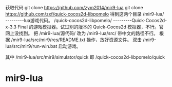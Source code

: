 ﻿
获取代码
git clone https://github.com/zym2014/mir9-lua
git clone https://github.com/zxf/quick-cocos2d-libpomelo
得到这两个目录
/mir9-lua/                    ---------lua游戏代码。
/quick-cocos2d-libpomelo/     ---------Quick-Cocos2d-x-3.3 Final 的游戏模拟器。试过别的版本的 Quick-Cocos2d 模拟器，不行。官网上没找到。
把 /mir9-lua/源代码/ 改为 /mir9-lua/src/  带中文的路径不行。
根据 /mir9-lua/src/mir9/res/README.txt 操作，放好资源文件。
双击 /mir9-lua/src/mir9/run-win.bat 启动游戏。

其中
/mir9-lua/src/mir9/simulator/quick 即 /quick-cocos2d-libpomelo/quick

# mir9-lua
